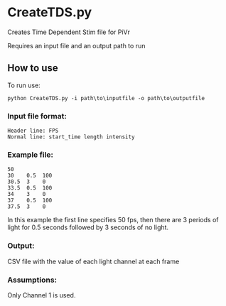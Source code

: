 # CreateTDS.py

Creates Time Dependent Stim file for PiVr

Requires an input file and an output path to run

## How to use
To run use: 

```python CreateTDS.py -i path\to\inputfile -o path\to\outputfile```

### Input file format:
    Header line: FPS
    Normal line: start_time length intensity

### Example file:
```
50
30    0.5  100
30.5  3    0
33.5  0.5  100
34    3    0
37    0.5  100
37.5  3    0
```

In this example the first line specifies 50 fps, then there are 3 periods of light for 0.5 seconds followed by 3 seconds of no light.

### Output:
CSV file with the value of each light channel at each frame

### Assumptions:
Only Channel 1 is used.

